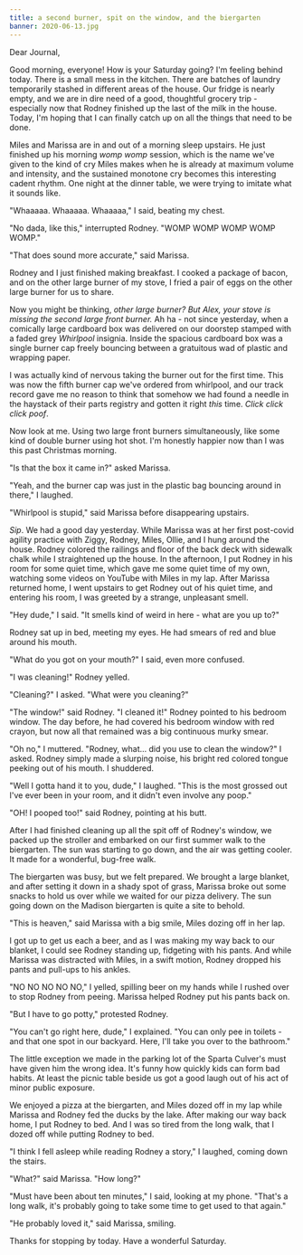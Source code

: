 ```yaml
---
title: a second burner, spit on the window, and the biergarten
banner: 2020-06-13.jpg
---
```


Dear Journal,

Good morning, everyone!  How is your Saturday going?  I'm feeling
behind today.  There is a small mess in the kitchen.  There are
batches of laundry temporarily stashed in different areas of the
house.  Our fridge is nearly empty, and we are in dire need of a good,
thoughtful grocery trip - especially now that Rodney finished up the
last of the milk in the house.  Today, I'm hoping that I can finally
catch up on all the things that need to be done.

Miles and Marissa are in and out of a morning sleep upstairs.  He just
finished up his morning _womp womp_ session, which is the name we've
given to the kind of cry Miles makes when he is already at maximum volume
and intensity, and the sustained monotone cry becomes this interesting
cadent rhythm.  One night at the dinner table, we were trying to
imitate what it sounds like.

"Whaaaaa.  Whaaaaa.  Whaaaaa," I said, beating my chest.

"No dada, like this," interrupted Rodney.  "WOMP WOMP WOMP WOMP WOMP."

"That does sound more accurate," said Marissa.

Rodney and I just finished making breakfast.  I cooked a package of
bacon, and on the other large burner of my stove, I fried a pair of
eggs on the other large burner for us to share.

Now you might be thinking, _other large burner?  But Alex, your stove
is missing the second large front burner._ Ah ha - not since
yesterday, when a comically large cardboard box was delivered on our
doorstep stamped with a faded grey _Whirlpool_ insignia.  Inside the
spacious cardboard box was a single burner cap freely bouncing between
a gratuitous wad of plastic and wrapping paper.

I was actually kind of nervous taking the burner out for the first
time.  This was now the fifth burner cap we've ordered from whirlpool,
and our track record gave me no reason to think that somehow we had
found a needle in the haystack of their parts registry and gotten it
right _this_ time.  _Click click click poof_.

Now look at me.  Using two large front burners simultaneously, like
some kind of double burner using hot shot.  I'm honestly happier now
than I was this past Christmas morning.

"Is that the box it came in?" asked Marissa.

"Yeah, and the burner cap was just in the plastic bag bouncing around
in there," I laughed.

"Whirlpool is stupid," said Marissa before disappearing upstairs.

_Sip_.  We had a good day yesterday.  While Marissa was at her first
post-covid agility practice with Ziggy, Rodney, Miles, Ollie, and I
hung around the house.  Rodney colored the railings and floor of the
back deck with sidewalk chalk while I straightened up the house.  In
the afternoon, I put Rodney in his room for some quiet time, which
gave me some quiet time of my own, watching some videos on YouTube
with Miles in my lap.  After Marissa returned home, I went upstairs to
get Rodney out of his quiet time, and entering his room, I was greeted
by a strange, unpleasant smell.

"Hey dude," I said.  "It smells kind of weird in here - what are you
up to?"

Rodney sat up in bed, meeting my eyes.  He had smears of red and blue
around his mouth.

"What do you got on your mouth?" I said, even more confused.

"I was cleaning!" Rodney yelled.

"Cleaning?" I asked.  "What were you cleaning?"

"The window!" said Rodney.  "I cleaned it!"  Rodney pointed to his
bedroom window.  The day before, he had covered his bedroom window
with red crayon, but now all that remained was a big continuous murky
smear.

"Oh no," I muttered.  "Rodney, what... did you use to clean the
window?" I asked.  Rodney simply made a slurping noise, his bright red
colored tongue peeking out of his mouth.  I shuddered.

"Well I gotta hand it to you, dude," I laughed.  "This is the most
grossed out I've ever been in your room, and it didn't even involve
any poop."

"OH! I pooped too!" said Rodney, pointing at his butt.

After I had finished cleaning up all the spit off of Rodney's window,
we packed up the stroller and embarked on our first summer walk to the
biergarten.  The sun was starting to go down, and the air was getting
cooler.  It made for a wonderful, bug-free walk.

The biergarten was busy, but we felt prepared.  We brought a large
blanket, and after setting it down in a shady spot of grass, Marissa
broke out some snacks to hold us over while we waited for our pizza
delivery.  The sun going down on the Madison biergarten is quite a
site to behold.

"This is heaven," said Marissa with a big smile, Miles dozing off in
her lap.

I got up to get us each a beer, and as I was making my way back to our
blanket, I could see Rodney standing up, fidgeting with his pants.
And while Marissa was distracted with Miles, in a swift motion, Rodney
dropped his pants and pull-ups to his ankles.

"NO NO NO NO NO," I yelled, spilling beer on my hands while I rushed
over to stop Rodney from peeing.  Marissa helped Rodney put his pants
back on.

"But I have to go potty," protested Rodney.

"You can't go right here, dude," I explained.  "You can only pee in
toilets - and that one spot in our backyard.  Here, I'll take you over
to the bathroom."

The little exception we made in the parking lot of the Sparta Culver's
must have given him the wrong idea.  It's funny how quickly kids can
form bad habits.  At least the picnic table beside us got a good laugh
out of his act of minor public exposure.

We enjoyed a pizza at the biergarten, and Miles dozed off in my lap
while Marissa and Rodney fed the ducks by the lake.  After making our
way back home, I put Rodney to bed.  And I was so tired from the long
walk, that I dozed off while putting Rodney to bed.

"I think I fell asleep while reading Rodney a story," I laughed,
coming down the stairs.

"What?" said Marissa.  "How long?"

"Must have been about ten minutes," I said, looking at my phone.
"That's a long walk, it's probably going to take some time to get used
to that again."

"He probably loved it," said Marissa, smiling.

Thanks for stopping by today.  Have a wonderful Saturday.
